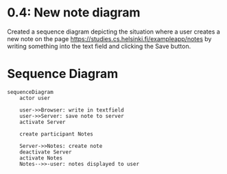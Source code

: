 # 0.4: New note diagram

Created a sequence diagram depicting the situation where a user creates a new note on the page https://studies.cs.helsinki.fi/exampleapp/notes by writing something into the text field and clicking the Save button.

# Sequence Diagram

```mermaid
sequenceDiagram
    actor user

    user->>Browser: write in textfield
    user->>Server: save note to server
    activate Server

    create participant Notes

    Server->>Notes: create note
    deactivate Server
    activate Notes
    Notes-->>-user: notes displayed to user
```
